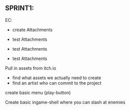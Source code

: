 

## SPRINT1:

EC:
- create Attachments
- test Attachments

- test Attachments
- test Attachments


Pull in assets from itch.io
- find what assets we actually need to create
- find an artist who can commit to the project



create basic menu (play-button)

Create basic ingame-shell where you can slash at enemies


